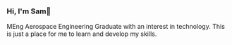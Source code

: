 ### Hi, I'm Sam👋

MEng Aerospace Engineering Graduate with an interest in technology. This is just a place for me to learn and develop my skills.
